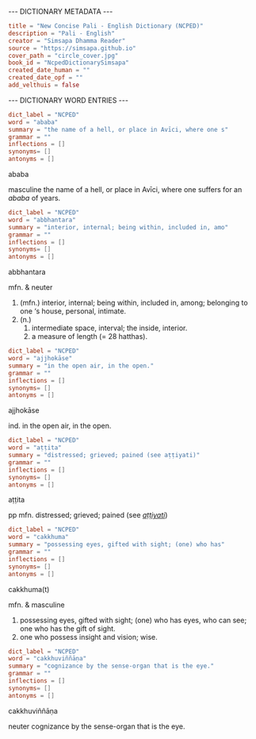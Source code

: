 --- DICTIONARY METADATA ---

``` toml
title = "New Concise Pali - English Dictionary (NCPED)"
description = "Pali - English"
creator = "Simsapa Dhamma Reader"
source = "https://simsapa.github.io"
cover_path = "circle_cover.jpg"
book_id = "NcpedDictionarySimsapa"
created_date_human = ""
created_date_opf = ""
add_velthuis = false
```

--- DICTIONARY WORD ENTRIES ---

``` toml
dict_label = "NCPED"
word = "ababa"
summary = "the name of a hell, or place in Avīci, where one s"
grammar = ""
inflections = []
synonyms= []
antonyms = []
```

ababa

masculine the name of a hell, or place in Avīci, where one suffers for an *ababa* of years.

``` toml
dict_label = "NCPED"
word = "abbhantara"
summary = "interior, internal; being within, included in, amo"
grammar = ""
inflections = []
synonyms= []
antonyms = []
```

abbhantara

mfn. & neuter

1. (mfn.) interior, internal; being within, included in, among; belonging to one ‘s house, personal, intimate.
2. (n.)
   1. intermediate space, interval; the inside, interior.
   2. a measure of length (= 28 hatthas).

``` toml
dict_label = "NCPED"
word = "ajjhokāse"
summary = "in the open air, in the open."
grammar = ""
inflections = []
synonyms= []
antonyms = []
```

ajjhokāse

ind. in the open air, in the open.

``` toml
dict_label = "NCPED"
word = "aṭṭita"
summary = "distressed; grieved; pained (see aṭṭiyati)"
grammar = ""
inflections = []
synonyms= []
antonyms = []
```

aṭṭita

pp mfn. distressed; grieved; pained (see *[aṭṭiyati](/define/aṭṭiyati)*)

``` toml
dict_label = "NCPED"
word = "cakkhuma"
summary = "possessing eyes, gifted with sight; (one) who has"
grammar = ""
inflections = []
synonyms= []
antonyms = []
```

cakkhuma(t)

mfn. & masculine

1. possessing eyes, gifted with sight; (one) who has eyes, who can see; one who has the gift of sight.
2. one who possess insight and vision; wise.

``` toml
dict_label = "NCPED"
word = "cakkhuviññāṇa"
summary = "cognizance by the sense-organ that is the eye."
grammar = ""
inflections = []
synonyms= []
antonyms = []
```

cakkhuviññāṇa

neuter cognizance by the sense\-organ that is the eye.
